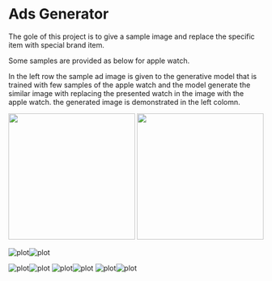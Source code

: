 # Ads Generator

The gole of this project is to give a sample image and replace the specific item with special brand item.

Some samples are provided as below for apple watch.

In the left row the sample ad image is given to the generative model that is trained with few samples of the apple watch and the model generate the similar image with replacing the presented watch in the image with the apple watch. the generated image is demonstrated in the left colomn.

<img src="./steps/in1.jpg" width="250" height="250">
<img src="./steps/out1.jpg" width="250" height="250">

![plot](./steps/in2.jpg)![plot](./steps/out2.jpg)


![plot](./steps/in6.jpg)![plot](./steps/out6.jpg)
![plot](./steps/in7.jpg)![plot](./steps/out7.jpg)
![plot](./steps/in8.jpg)![plot](./steps/out8.jpg)
